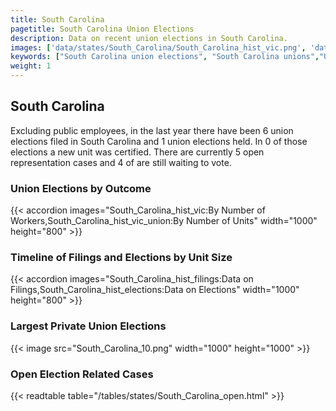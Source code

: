```yaml
---
title: South Carolina
pagetitle: South Carolina Union Elections
description: Data on recent union elections in South Carolina.
images: ['data/states/South_Carolina/South_Carolina_hist_vic.png', 'data/states/South_Carolina/South_Carolina_hist_size.png', 'data/states/South_Carolina/South_Carolina_10.png']
keywords: ["South Carolina union elections", "South Carolina unions","Union elections"]
weight: 1
---
```

##  South Carolina

Excluding public employees, in the last year there have been 6 union elections filed in South Carolina and 1 union elections held. In 0 of those elections a new unit was certified. There are currently 5 open representation cases and 4 of are still waiting to vote.

### Union Elections by Outcome
{{< accordion images="South_Carolina_hist_vic:By Number of Workers,South_Carolina_hist_vic_union:By Number of Units" width="1000" height="800" >}}

### Timeline of Filings and Elections by Unit Size
{{< accordion images="South_Carolina_hist_filings:Data on Filings,South_Carolina_hist_elections:Data on Elections" width="1000" height="800" >}}

### Largest Private Union Elections
{{< image src="South_Carolina_10.png" width="1000" height="1000"  >}}

### Open Election Related Cases
{{< readtable table="/tables/states/South_Carolina_open.html" >}}

